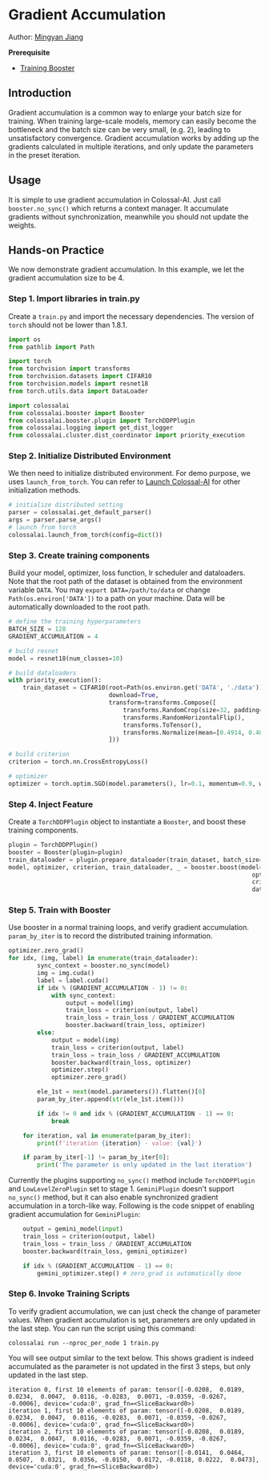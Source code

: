 # Gradient Accumulation

Author: [Mingyan Jiang](https://github.com/jiangmingyan)

**Prerequisite**
- [Training Booster](../basics/booster_api.md)

## Introduction

Gradient accumulation is a common way to enlarge your batch size for training. When training large-scale models, memory can easily become the bottleneck and the batch size can be very small, (e.g. 2), leading to unsatisfactory convergence. Gradient accumulation works by adding up the gradients calculated in multiple iterations, and only update the parameters in the preset iteration.

## Usage

It is simple to use gradient accumulation in Colossal-AI. Just call `booster.no_sync()` which returns a context manager. It accumulate gradients without synchronization, meanwhile you should not update the weights.

## Hands-on Practice

We now demonstrate gradient accumulation. In this example, we let the gradient accumulation size to be 4.

### Step 1. Import libraries in train.py
Create a `train.py` and import the necessary dependencies. The version of `torch` should not be lower than 1.8.1.

```python
import os
from pathlib import Path

import torch
from torchvision import transforms
from torchvision.datasets import CIFAR10
from torchvision.models import resnet18
from torch.utils.data import DataLoader

import colossalai
from colossalai.booster import Booster
from colossalai.booster.plugin import TorchDDPPlugin
from colossalai.logging import get_dist_logger
from colossalai.cluster.dist_coordinator import priority_execution
```

### Step 2. Initialize Distributed Environment
We then need to initialize distributed environment. For demo purpose, we uses `launch_from_torch`. You can refer to [Launch Colossal-AI](../basics/launch_colossalai.md) for other initialization methods.

```python
# initialize distributed setting
parser = colossalai.get_default_parser()
args = parser.parse_args()
# launch from torch
colossalai.launch_from_torch(config=dict())
```

### Step 3. Create training components
Build your model, optimizer, loss function, lr scheduler and dataloaders. Note that the root path of the dataset is obtained from the environment variable `DATA`. You may `export DATA=/path/to/data` or change `Path(os.environ['DATA'])` to a path on your machine. Data will be automatically downloaded to the root path.

```python
# define the training hyperparameters
BATCH_SIZE = 128
GRADIENT_ACCUMULATION = 4

# build resnet
model = resnet18(num_classes=10)

# build dataloaders
with priority_execution():
    train_dataset = CIFAR10(root=Path(os.environ.get('DATA', './data')),
                            download=True,
                            transform=transforms.Compose([
                                transforms.RandomCrop(size=32, padding=4),
                                transforms.RandomHorizontalFlip(),
                                transforms.ToTensor(),
                                transforms.Normalize(mean=[0.4914, 0.4822, 0.4465], std=[0.2023, 0.1994, 0.2010]),
                            ]))

# build criterion
criterion = torch.nn.CrossEntropyLoss()

# optimizer
optimizer = torch.optim.SGD(model.parameters(), lr=0.1, momentum=0.9, weight_decay=5e-4)
```

### Step 4. Inject Feature
Create a `TorchDDPPlugin` object to instantiate a `Booster`, and boost these training components.

```python
plugin = TorchDDPPlugin()
booster = Booster(plugin=plugin)
train_dataloader = plugin.prepare_dataloader(train_dataset, batch_size=BATCH_SIZE, shuffle=True, drop_last=True)
model, optimizer, criterion, train_dataloader, _ = booster.boost(model=model,
                                                                    optimizer=optimizer,
                                                                    criterion=criterion,
                                                                    dataloader=train_dataloader)
```

### Step 5. Train with Booster
Use booster in a normal training loops, and verify gradient accumulation. `param_by_iter` is to record the distributed training information.
```python
optimizer.zero_grad()
for idx, (img, label) in enumerate(train_dataloader):
        sync_context = booster.no_sync(model)
        img = img.cuda()
        label = label.cuda()
        if idx % (GRADIENT_ACCUMULATION - 1) != 0:
            with sync_context:
                output = model(img)
                train_loss = criterion(output, label)
                train_loss = train_loss / GRADIENT_ACCUMULATION
                booster.backward(train_loss, optimizer)
        else:
            output = model(img)
            train_loss = criterion(output, label)
            train_loss = train_loss / GRADIENT_ACCUMULATION
            booster.backward(train_loss, optimizer)
            optimizer.step()
            optimizer.zero_grad()

        ele_1st = next(model.parameters()).flatten()[0]
        param_by_iter.append(str(ele_1st.item()))

        if idx != 0 and idx % (GRADIENT_ACCUMULATION - 1) == 0:
            break

    for iteration, val in enumerate(param_by_iter):
        print(f'iteration {iteration} - value: {val}')

    if param_by_iter[-1] != param_by_iter[0]:
        print('The parameter is only updated in the last iteration')

```

Currently the plugins supporting `no_sync()` method include `TorchDDPPlugin` and `LowLevelZeroPlugin` set to stage 1. `GeminiPlugin` doesn't support `no_sync()` method, but it can also enable synchronized gradient accumulation in a torch-like way. Following is the code snippet of enabling gradient accumulation for `GeminiPlugin`:
<!--- doc-test-ignore-start -->
```python
    output = gemini_model(input)
    train_loss = criterion(output, label)
    train_loss = train_loss / GRADIENT_ACCUMULATION
    booster.backward(train_loss, gemini_optimizer)

    if idx % (GRADIENT_ACCUMULATION - 1) == 0:
        gemini_optimizer.step() # zero_grad is automatically done
```
<!--- doc-test-ignore-end -->

### Step 6. Invoke Training Scripts
To verify gradient accumulation, we can just check the change of parameter values. When gradient accumulation is set, parameters are only updated in the last step. You can run the script using this command:
```shell
colossalai run --nproc_per_node 1 train.py
```

You will see output similar to the text below. This shows gradient is indeed accumulated as the parameter is not updated
in the first 3 steps, but only updated in the last step.

```text
iteration 0, first 10 elements of param: tensor([-0.0208,  0.0189,  0.0234,  0.0047,  0.0116, -0.0283,  0.0071, -0.0359, -0.0267, -0.0006], device='cuda:0', grad_fn=<SliceBackward0>)
iteration 1, first 10 elements of param: tensor([-0.0208,  0.0189,  0.0234,  0.0047,  0.0116, -0.0283,  0.0071, -0.0359, -0.0267, -0.0006], device='cuda:0', grad_fn=<SliceBackward0>)
iteration 2, first 10 elements of param: tensor([-0.0208,  0.0189,  0.0234,  0.0047,  0.0116, -0.0283,  0.0071, -0.0359, -0.0267, -0.0006], device='cuda:0', grad_fn=<SliceBackward0>)
iteration 3, first 10 elements of param: tensor([-0.0141,  0.0464,  0.0507,  0.0321,  0.0356, -0.0150,  0.0172, -0.0118, 0.0222,  0.0473], device='cuda:0', grad_fn=<SliceBackward0>)
```

<!-- doc-test-command: torchrun --standalone --nproc_per_node=1 gradient_accumulation_with_booster.py  -->
